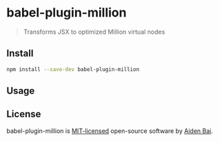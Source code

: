 # babel-plugin-million

> Transforms JSX to optimized Million virtual nodes

## Install

```sh
npm install --save-dev babel-plugin-million
```

## Usage

## License

babel-plugin-million is [MIT-licensed](LICENSE) open-source software by [Aiden Bai](https://github.com/aidenybai).
